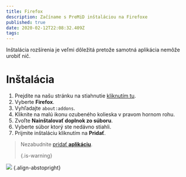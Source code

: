 ```yaml
---
title: Firefox
description: Začíname s PreMiD inštaláciou na Firefoxe
published: true
date: 2020-02-12T22:08:32.409Z
tags:
---
```


Inštalácia rozšírenia je veľmi dôležitá pretože samotná aplikácia nemôže urobiť nič.

# Inštalácia
1. Prejdite na našu stránku na stiahnutie [kliknutím tu](https://premid.app/downloads).
2. Vyberte **Firefox**.
3. Vyhľadajte `about:addons`.
4. Kliknite na malú ikonu ozubeného kolieska v pravom hornom rohu.
5. Zvoľte **Nainštalovať doplnok zo súboru**.
6. Vyberte súbor ktorý ste nedávno stiahli.
7. Prijmite inštaláciu kliknutím na **Pridať**.

> Nezabudnite [pridať **aplikáciu**](/install). 
> 
> {.is-warning}

![](https://img.icons8.com/color/2x/firefox.png) {.align-abstopright}